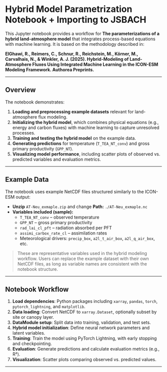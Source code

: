 # Hybrid Model Parametrization Notebook + Importing to JSBACH

This Jupyter notebook provides a workflow for **The parameterizations of a hybrid land-atmosphere model** that integrates process-based equations with machine learning. It is based on the methodology described in:

**ElGhawi, R., Reimers, C., Schnur, R., Reichstein, M., Körner, M., Carvalhais, N., & Winkler, A. J. (2025). Hybrid-Modeling of Land-Atmosphere Fluxes Using Integrated Machine Learning in the ICON-ESM Modeling Framework. Authorea Preprints.**

---

## Overview

The notebook demonstrates:

1. **Loading and preprocessing example datasets** relevant for land-atmosphere flux modeling.  
2. **Initializing the hybrid model**, which combines physical equations (e.g., energy and carbon fluxes) with machine learning to capture unresolved processes.  
3. **Training and testing the hybrid model** on the example data.  
4. **Generating predictions** for temperature (`T_TEA_NT_conv`) and gross primary productivity (`GPP_NT`).  
5. **Visualizing model performance**, including scatter plots of observed vs. predicted variables and evaluation metrics.  

---

## Example Data

The notebook uses example NetCDF files structured similarly to the ICON-ESM output:

- **Unzip** `AT-Neu_exmaple.zip` and change **Path:** `./AT-Neu_exmaple.nc`  
- **Variables included (sample):**  
  - `T_TEA_NT_conv` – observed temperature  
  - `GPP_NT` – gross primary productivity  
  - `rad_lai_cl_pft` – radiation absorbed per PFT  
  - `assimi_carbox_rate_cl` – assimilation rates  
  - Meteorological drivers: `precip_box`, `a2l_t_air_box`, `a2l_q_air_box`, etc.

> These are representative variables used in the hybrid modeling workflow. Users can replace the example dataset with their own NetCDF files, as long as variable names are consistent with the notebook structure.

---

## Notebook Workflow

1. **Load dependencies**: Python packages including `xarray`, `pandas`, `torch`, `pytorch_lightning`, and `matplotlib`.  
2. **Data loading**: Convert NetCDF to `xarray.Dataset`, optionally subset by site or canopy layer.  
3. **DataModule setup**: Split data into training, validation, and test sets.  
4. **Hybrid model initialization**: Define neural network parameters and latent variables.  
5. **Training**: Train the model using PyTorch Lightning, with early stopping and checkpointing.  
6. **Evaluation**: Generate predictions and calculate evaluation metrics (e.g., R²).  
7. **Visualization**: Scatter plots comparing observed vs. predicted values.  

---


